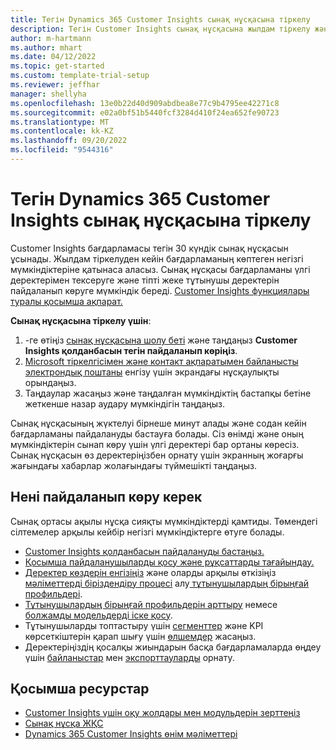 ```yaml
---
title: Тегін Dynamics 365 Customer Insights сынақ нұсқасына тіркелу
description: Тегін Customer Insights сынақ нұсқасына жылдам тіркелу және жұмысты бастау жолы туралы ақпарат. Бағдарламаны зерттеңіз және қосымша оқу ресурстарын табыңыз.
author: m-hartmann
ms.author: mhart
ms.date: 04/12/2022
ms.topic: get-started
ms.custom: template-trial-setup
ms.reviewer: jeffhar
manager: shellyha
ms.openlocfilehash: 13e0b22d40d909abdbea8e77c9b4795ee42271c8
ms.sourcegitcommit: e02a0bf51b5440fcf3284d410f24ea652fe90723
ms.translationtype: MT
ms.contentlocale: kk-KZ
ms.lasthandoff: 09/20/2022
ms.locfileid: "9544316"
---
```

# <a name="sign-up-for-a-free-dynamics-365-customer-insights-trial"></a>Тегін Dynamics 365 Customer Insights сынақ нұсқасына тіркелу

Customer Insights бағдарламасы тегін 30 күндік сынақ нұсқасын ұсынады. Жылдам тіркелуден кейін бағдарламаның көптеген негізгі мүмкіндіктеріне қатынаса аласыз. Сынақ нұсқасы бағдарламаны үлгі деректерімен тексеруге және тіпті жеке тұтынушы деректерін пайдаланып көруге мүмкіндік береді. [Customer Insights функциялары туралы қосымша ақпарат.](overview.md)

**Сынақ нұсқасына тіркелу үшін**:

1. -ге өтіңіз [сынақ нұсқасына шолу беті](https://dynamics.microsoft.com/ai/customer-insights/) және таңдаңыз **Customer Insights қолданбасын тегін пайдаланып көріңіз**.
1. [Microsoft тіркелгісімен және контакт ақпаратымен байланысты электрондық поштаны](https://support.microsoft.com/windows/what-is-a-microsoft-account-4a7c48e9-ff5a-e9c6-5a5c-1a57d66c3bfa) енгізу үшін экрандағы нұсқаулықты орындаңыз.
1. Таңдаулар жасаңыз және таңдалған мүмкіндіктің бастапқы бетіне жеткенше назар аудару мүмкіндігін таңдаңыз.

Сынақ нұсқасының жүктелуі бірнеше минут алады және содан кейін бағдарламаны пайдалануды бастауға болады. Сіз өнімді және оның мүмкіндіктерін сынап көру үшін үлгі деректері бар ортаны көресіз. Сынақ нұсқасын өз деректеріңізбен орнату үшін экранның жоғарғы жағындағы хабарлар жолағындағы түймешікті таңдаңыз.

## <a name="what-to-try"></a>Нені пайдаланып көру керек

Сынақ ортасы ақылы нұсқа сияқты мүмкіндіктерді қамтиды. Төмендегі сілтемелер арқылы кейбір негізгі мүмкіндіктерге өтуге болады.

- [Customer Insights қолданбасын пайдалануды бастаңыз.](get-started.md)
- [Қосымша пайдаланушыларды қосу және рұқсаттарды тағайындау.](permissions.md)
- [Деректер көздерін енгізіңіз](data-sources.md) және оларды арқылы өткізіңіз[ мәліметтерді біріздендіру процесі](data-unification.md) алу[ тұтынушылардың бірыңғай профильдері](customer-profiles.md).
- [Тұтынушылардың бірыңғай профильдерін арттыру](enrichment-hub.md) немесе [болжамды модельдерді іске қосу](predictions-overview.md).
- Тұтынушыларды топтастыру үшін [сегменттер](measures.md) және KPI көрсеткіштерін қарап шығу үшін [өлшемдер](segments.md) жасаңыз.
- Деректеріңіздің қосалқы жиындарын басқа бағдарламаларда өңдеу үшін [байланыстар](connections.md) мен [экспорттауларды](export-destinations.md) орнату.

## <a name="additional-resources"></a>Қосымша ресурстар

- [Customer Insights үшін оқу жолдары мен модульдерін зерттеңіз](/training/browse/?products=dynamics-cust-insights)
- [Сынақ нұсқа ЖҚС](trial-faq.md)
- [Dynamics 365 Customer Insights өнім мәліметтері](https://dynamics.microsoft.com/ai/customer-insights/)

